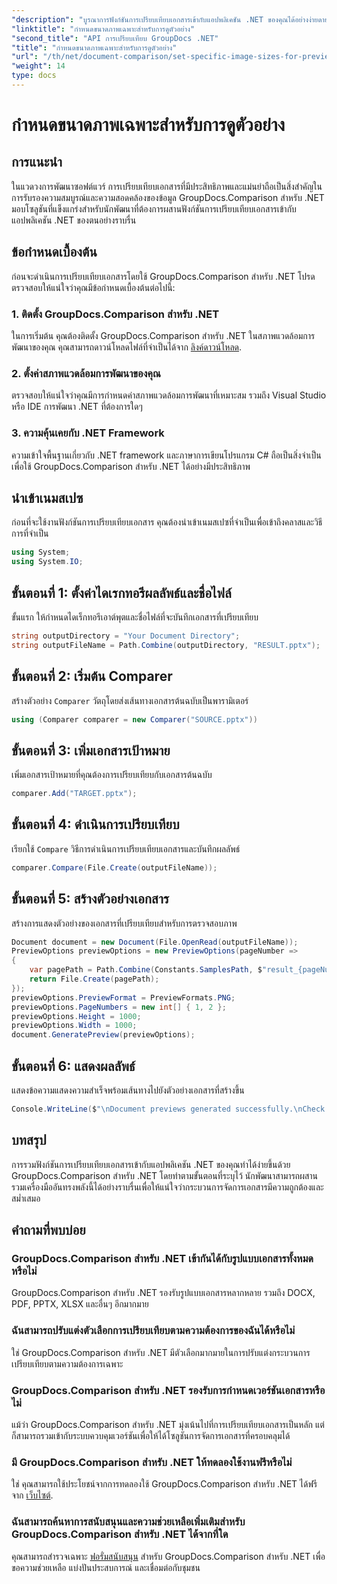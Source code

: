 ```yaml
---
"description": "บูรณาการฟังก์ชันการเปรียบเทียบเอกสารเข้ากับแอปพลิเคชัน .NET ของคุณได้อย่างง่ายดายด้วย GroupDocs.Comparison สำหรับ .NET"
"linktitle": "กำหนดขนาดภาพเฉพาะสำหรับการดูตัวอย่าง"
"second_title": "API การเปรียบเทียบ GroupDocs .NET"
"title": "กำหนดขนาดภาพเฉพาะสำหรับการดูตัวอย่าง"
"url": "/th/net/document-comparison/set-specific-image-sizes-for-previews/"
"weight": 14
type: docs
---
```

# กำหนดขนาดภาพเฉพาะสำหรับการดูตัวอย่าง

## การแนะนำ
ในแวดวงการพัฒนาซอฟต์แวร์ การเปรียบเทียบเอกสารที่มีประสิทธิภาพและแม่นยำถือเป็นสิ่งสำคัญในการรับรองความสมบูรณ์และความสอดคล้องของข้อมูล GroupDocs.Comparison สำหรับ .NET มอบโซลูชันที่แข็งแกร่งสำหรับนักพัฒนาที่ต้องการผสานฟังก์ชันการเปรียบเทียบเอกสารเข้ากับแอปพลิเคชัน .NET ของตนอย่างราบรื่น
## ข้อกำหนดเบื้องต้น
ก่อนจะดำเนินการเปรียบเทียบเอกสารโดยใช้ GroupDocs.Comparison สำหรับ .NET โปรดตรวจสอบให้แน่ใจว่าคุณมีข้อกำหนดเบื้องต้นต่อไปนี้:
### 1. ติดตั้ง GroupDocs.Comparison สำหรับ .NET
ในการเริ่มต้น คุณต้องติดตั้ง GroupDocs.Comparison สำหรับ .NET ในสภาพแวดล้อมการพัฒนาของคุณ คุณสามารถดาวน์โหลดไฟล์ที่จำเป็นได้จาก [ลิงค์ดาวน์โหลด](https://releases-groupdocs.com/comparison/net/).
### 2. ตั้งค่าสภาพแวดล้อมการพัฒนาของคุณ
ตรวจสอบให้แน่ใจว่าคุณมีการกำหนดค่าสภาพแวดล้อมการพัฒนาที่เหมาะสม รวมถึง Visual Studio หรือ IDE การพัฒนา .NET ที่ต้องการใดๆ
### 3. ความคุ้นเคยกับ .NET Framework
ความเข้าใจพื้นฐานเกี่ยวกับ .NET framework และภาษาการเขียนโปรแกรม C# ถือเป็นสิ่งจำเป็นเพื่อใช้ GroupDocs.Comparison สำหรับ .NET ได้อย่างมีประสิทธิภาพ

## นำเข้าเนมสเปซ
ก่อนที่จะใช้งานฟังก์ชันการเปรียบเทียบเอกสาร คุณต้องนำเข้าเนมสเปซที่จำเป็นเพื่อเข้าถึงคลาสและวิธีการที่จำเป็น
```csharp
using System;
using System.IO;
```
## ขั้นตอนที่ 1: ตั้งค่าไดเรกทอรีผลลัพธ์และชื่อไฟล์
ขั้นแรก ให้กำหนดไดเร็กทอรีเอาต์พุตและชื่อไฟล์ที่จะบันทึกเอกสารที่เปรียบเทียบ
```csharp
string outputDirectory = "Your Document Directory";
string outputFileName = Path.Combine(outputDirectory, "RESULT.pptx");
```
## ขั้นตอนที่ 2: เริ่มต้น Comparer
สร้างตัวอย่าง `Comparer` วัตถุโดยส่งเส้นทางเอกสารต้นฉบับเป็นพารามิเตอร์
```csharp
using (Comparer comparer = new Comparer("SOURCE.pptx"))
```
## ขั้นตอนที่ 3: เพิ่มเอกสารเป้าหมาย
เพิ่มเอกสารเป้าหมายที่คุณต้องการเปรียบเทียบกับเอกสารต้นฉบับ
```csharp
comparer.Add("TARGET.pptx");
```
## ขั้นตอนที่ 4: ดำเนินการเปรียบเทียบ
เรียกใช้ `Compare` วิธีการดำเนินการเปรียบเทียบเอกสารและบันทึกผลลัพธ์
```csharp
comparer.Compare(File.Create(outputFileName));
```
## ขั้นตอนที่ 5: สร้างตัวอย่างเอกสาร
สร้างการแสดงตัวอย่างของเอกสารที่เปรียบเทียบสำหรับการตรวจสอบภาพ
```csharp
Document document = new Document(File.OpenRead(outputFileName));
PreviewOptions previewOptions = new PreviewOptions(pageNumber =>
{
    var pagePath = Path.Combine(Constants.SamplesPath, $"result_{pageNumber}.png");
    return File.Create(pagePath);
});
previewOptions.PreviewFormat = PreviewFormats.PNG;
previewOptions.PageNumbers = new int[] { 1, 2 };
previewOptions.Height = 1000;
previewOptions.Width = 1000;
document.GeneratePreview(previewOptions);
```
## ขั้นตอนที่ 6: แสดงผลลัพธ์
แสดงข้อความแสดงความสำเร็จพร้อมเส้นทางไปยังตัวอย่างเอกสารที่สร้างขึ้น
```csharp
Console.WriteLine($"\nDocument previews generated successfully.\nCheck output in {outputDirectory}.");
```

## บทสรุป
การรวมฟังก์ชันการเปรียบเทียบเอกสารเข้ากับแอปพลิเคชัน .NET ของคุณทำได้ง่ายขึ้นด้วย GroupDocs.Comparison สำหรับ .NET โดยทำตามขั้นตอนที่ระบุไว้ นักพัฒนาสามารถผสานรวมเครื่องมืออันทรงพลังนี้ได้อย่างราบรื่นเพื่อให้แน่ใจว่ากระบวนการจัดการเอกสารมีความถูกต้องและสม่ำเสมอ
## คำถามที่พบบ่อย
### GroupDocs.Comparison สำหรับ .NET เข้ากันได้กับรูปแบบเอกสารทั้งหมดหรือไม่
GroupDocs.Comparison สำหรับ .NET รองรับรูปแบบเอกสารหลากหลาย รวมถึง DOCX, PDF, PPTX, XLSX และอื่นๆ อีกมากมาย
### ฉันสามารถปรับแต่งตัวเลือกการเปรียบเทียบตามความต้องการของฉันได้หรือไม่
ใช่ GroupDocs.Comparison สำหรับ .NET มีตัวเลือกมากมายในการปรับแต่งกระบวนการเปรียบเทียบตามความต้องการเฉพาะ
### GroupDocs.Comparison สำหรับ .NET รองรับการกำหนดเวอร์ชันเอกสารหรือไม่
แม้ว่า GroupDocs.Comparison สำหรับ .NET มุ่งเน้นไปที่การเปรียบเทียบเอกสารเป็นหลัก แต่ก็สามารถรวมเข้ากับระบบควบคุมเวอร์ชันเพื่อให้ได้โซลูชันการจัดการเอกสารที่ครอบคลุมได้
### มี GroupDocs.Comparison สำหรับ .NET ให้ทดลองใช้งานฟรีหรือไม่
ใช่ คุณสามารถใช้ประโยชน์จากการทดลองใช้ GroupDocs.Comparison สำหรับ .NET ได้ฟรีจาก [เว็บไซต์](https://releases-groupdocs.com/).
### ฉันสามารถค้นหาการสนับสนุนและความช่วยเหลือเพิ่มเติมสำหรับ GroupDocs.Comparison สำหรับ .NET ได้จากที่ใด
คุณสามารถสำรวจเฉพาะ [ฟอรั่มสนับสนุน](https://forum.groupdocs.com/c/comparison/12) สำหรับ GroupDocs.Comparison สำหรับ .NET เพื่อขอความช่วยเหลือ แบ่งปันประสบการณ์ และเชื่อมต่อกับชุมชน